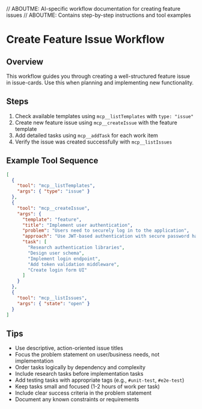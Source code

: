 // ABOUTME: AI-specific workflow documentation for creating feature issues
// ABOUTME: Contains step-by-step instructions and tool examples

# Create Feature Issue Workflow

## Overview
This workflow guides you through creating a well-structured feature issue in issue-cards. Use this when planning and implementing new functionality.

## Steps
1. Check available templates using `mcp__listTemplates` with `type: "issue"`
2. Create new feature issue using `mcp__createIssue` with the feature template
3. Add detailed tasks using `mcp__addTask` for each work item
4. Verify the issue was created successfully with `mcp__listIssues`

## Example Tool Sequence
```json
[
  { 
    "tool": "mcp__listTemplates",
    "args": { "type": "issue" }
  },
  { 
    "tool": "mcp__createIssue",
    "args": {
      "template": "feature",
      "title": "Implement user authentication",
      "problem": "Users need to securely log in to the application",
      "approach": "Use JWT-based authentication with secure password hashing",
      "task": [
        "Research authentication libraries",
        "Design user schema",
        "Implement login endpoint",
        "Add token validation middleware",
        "Create login form UI"
      ]
    }
  },
  {
    "tool": "mcp__listIssues",
    "args": { "state": "open" }
  }
]
```

## Tips
- Use descriptive, action-oriented issue titles
- Focus the problem statement on user/business needs, not implementation
- Order tasks logically by dependency and complexity
- Include research tasks before implementation tasks
- Add testing tasks with appropriate tags (e.g., `#unit-test`, `#e2e-test`)
- Keep tasks small and focused (1-2 hours of work per task)
- Include clear success criteria in the problem statement
- Document any known constraints or requirements